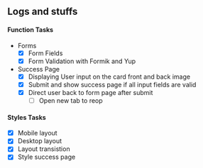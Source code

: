 ## Logs and stuffs

#### Function Tasks
- Forms
  - [x] Form Fields
  - [x] Form Validation with Formik and Yup
- Success Page
  - [x] Displaying User input on the card front and back image
  - [x] Submit and show success page if all input fields are valid
  - [x] Direct user back to form page after submit
    - [ ] Open new tab to reop

#### Styles Tasks
- [x] Mobile layout
- [x] Desktop layout
- [x] Layout transistion
- [x] Style success page
